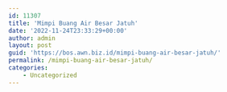 ```yaml
---
id: 11307
title: 'Mimpi Buang Air Besar Jatuh'
date: '2022-11-24T23:33:29+00:00'
author: admin
layout: post
guid: 'https://bos.awn.biz.id/mimpi-buang-air-besar-jatuh/'
permalink: /mimpi-buang-air-besar-jatuh/
categories:
    - Uncategorized
---
```


